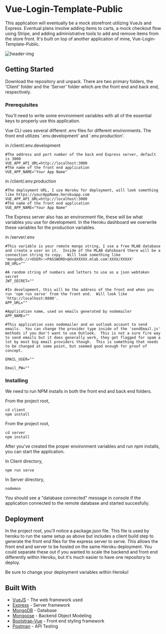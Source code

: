 # Vue-Login-Template-Public

This application will eventually be a mock storefront utilizing VueJs and Express.  Eventual plans involve adding items to carts, a mock checkout flow using Stripe, and adding administrative tools to add and remove items from the store front.  It's built on top of another application of mine, Vue-Login-Template-Public.

![header-img](https://i.imgur.com/Q7P3X3A.png)

## Getting Started

Download the repository and unpack.  There are two primary folders, the 'Client' folder and the 'Server' folder which are the front end and back end, respectively.  

### Prerequisites

You'll need to write some environment variables with all of the essential keys to properly use this application.

Vue CLI uses several different .env files for different environments.  The front end utilizes '.env.development' and '.env.production'.

in /client/.env.development
```
#The address and port number of the back end Express server, default is 3000
VUE_APP_API_URL=http://localhost:3000
#The name of the front end application
VUE_APP_NAME="Your App Name"
```

in /client/.env.production
```
#The deployment URL, I use Heroku for deployment, will look something like https://yourAppName.herokuapp.com
VUE_APP_API_URL=http://localhost:3000
#The name of the front end application
VUE_APP_NAME="Your App Name"
```

The Express server also has an environment file, these will be what variables you use for development.  In the Heroku dashboard we overwrite these variables for the production variables.

in /server/.env
```
#This variable is your remote mongo string, I use a free MLAB database and create a user on it.  Inside of the MLAB dahsboard there will be a connection string to copy.  Will look something like 'mongodb://<USER>:<PASSWORD>@dsXXXXXX.mlab.com:XXXX/XXXXX'
DB_URL=""

#A random string of numbers and letters to use as a json webtoken secret
JWT_SECRET=""

#In development, this will be the address of the front end when you run 'npm run serve' from the front end.  Will look like 'http://localhost:8080'.
APP_URL=""

#Application name, used on emails generated by nodemailer
APP_NAME=""

#This application uses nodemailer and an outlook account to send emails.  You can change the provider type inside of the 'sendEmail.js' methods if you don't want to use Outlook.  This is not a sure fire way to send emails but it does generally work, they get flagged for spam a lot by most big email providers though.  This is something that needs to be changed at some point, but seemed good enough for proof of concept.

EMAIL_USER=""

Email_PW=""
```

### Installing

We need to run NPM installs in both the front end and back end folders.

From the project root,
```
cd client
npm install
```
From the project root,
```
cd server
npm install
```

After you've created the proper environment variables and run npm installs, you can start the application.

In Client directory,
```
npm run serve
```

In Server directory,
```
nodemon
```
You should see a "database connected" message in console if the application connected to the remote database and started succesfully.

## Deployment

In the project root, you'll notice a package.json file.  This file is used by heroku to run the same setup as above but includes a client build step to generate the front end files for the express server to serve.  This allows the front end and server to be hosted on the same Heroku deployment.  You could separate these out if you wanted to scale the backend and front end differently within Heroku, but it's much easier to have one repository to deploy.

Be sure to change your deployment variables within Heroku!

## Built With

* [VueJS](https://vuejs.org/) - The web framework used
* [Express](https://expressjs.com/) - Server framework
* [MongoDB](https://www.mongodb.com/) - Database
* [Mongoose](https://mongoosejs.com/) - Backend Object Modeling
* [Bootstrap-Vue](https://bootstrap-vue.js.org/) - Front end styling framework
* [Postman](https://www.postman.com/) - API Testing



